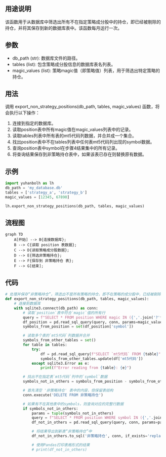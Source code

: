 ## 用途说明

该函数用于从数据库中筛选出所有不在指定策略成分股中的持仓，即已经被剔除的持仓，并将其保存到新的数据库表中。该函数每月运行一次。

## 参数

* db_path (str): 数据库文件的路径。
* tables (list): 包含策略成分股信息的数据库表名列表。
* magic_values (list): 策略magic值（即策略值）列表，用于筛选出特定策略的持仓。
## 用法

调用 export_non_strategy_positions(db_path, tables, magic_values) 函数，将会执行以下操作：

1. 连接到指定的数据库。
1. 读取position表中所有magic值在magic_values列表中的记录。
1. 读取tables列表中所有表的mt5代码列数据，并合并成一个集合。
1. 找出position表中不在tables列表中任何表mt5代码列出现的symbol数据。
1. 查询position表中symbol在步骤4结果集中的所有记录。
1. 将查询结果保存到非策略持仓表中，如果该表已存在则替换原有数据。
## 示例

```python
import yuhanbolh as lh
db_path = 'my_database.db'
tables = ['strategy_a', 'strategy_b']
magic_values = [12345, 67890]

lh.export_non_strategy_positions(db_path, tables, magic_values)
```

## 流程图

```mermaid
graph TD
    A[开始] --> B{连接数据库};
    B --> C{读取 position 表数据};
    C --> D{读取策略成分股数据};
    D --> E{筛选非策略持仓};
    E --> F{保存到 非策略持仓 表};
    F --> G[结束];
```

## 代码

```python
# 处理并保存“非策略持仓”，筛选出不是所有策略的持仓，即不在策略的成分股中，已经被剔除，每月运行一次。参数：数据库路径，策略表名，策略magic值（即策略值）
def export_non_strategy_positions(db_path, tables, magic_values):
    # 连接到数据库
    with sqlite3.connect(db_path) as conn:
        # 读取`position`表中符合`magic`值的所有行
        query = f"SELECT * FROM position WHERE magic IN ({','.join('?'*len(magic_values))})"
        df_position = pd.read_sql_query(query, conn, params=magic_values)
        symbols_from_position = set(df_position['symbol'])

        # 读取多个表的`mt5代码`列数据并合并
        symbols_from_other_tables = set()
        for table in tables:
            try:
                df = pd.read_sql_query(f"SELECT `mt5代码` FROM {table}", conn)
                symbols_from_other_tables.update(df['mt5代码'])
            except sqlite3.Error as e:
                print(f"Error reading from {table}: {e}")

        # 找出不在指定表`mt5代码`列中的`symbol`数据
        symbols_not_in_others = symbols_from_position - symbols_from_other_tables

        # 首先清空 '非策略持仓' 表中的内容，但保留表结构
        conn.execute('DELETE FROM 非策略持仓')

        # 如果有不在其他表中的symbols，则查询对应的完整行数据
        if symbols_not_in_others:
            params = tuple(symbols_not_in_others)
            query = f"SELECT * FROM position WHERE symbol IN ({','.join('?'*len(params))})"
            df_not_in_others = pd.read_sql_query(query, conn, params=params)

            # 将结果导出到新表“非策略持仓”中
            df_not_in_others.to_sql('非策略持仓', conn, if_exists='replace', index=False)

            # 使用Pandas打印表格形式的结果
            # print(df_not_in_others)
```

